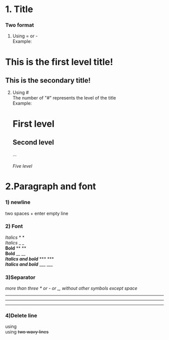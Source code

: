 # 1. Title
### Two format 
1) Using = or -  
 Example:  
 
 This is the first level title!
 =
   This is the secondary title!
   -
2) Using #  
The number of "#" represents the level of the title  
  Example:  
   # First level
   ## Second level   
   ...
   ###### Five level  
# 2.Paragraph and font
### 1) newline
two spaces + enter
empty line
### 2) Font
*Italics*  * *  
_Italics_  _ _  
**Bold** ** **  
__Bold__  __ __  
***Italics and bold*** *** ***  
___Italics and bold___ ___ ___  
### 3)Separator  
*more than three * or - or _, without other symbols except space*
**  *
- - -
_ _   _  
### 4)Delete line  
using <del> ___<del> </del>___ </del>  
using ~~two wavy lines~~



